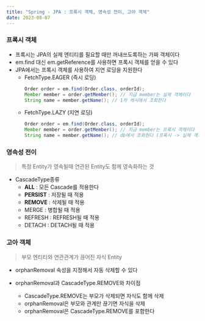 ```yaml
---
title: "Spring - JPA : 프록시 객체, 영속성 전이, 고아 객체"
date: 2023-08-07
---
```


### 프록시 객체

- 프록시는 JPA의 실제 엔티티를 필요할 때만 꺼내쓰도록하는 가짜 객체이다
- em.find 대신 em.getReference를 사용하면 프록시 객체를 얻을 수 있다
- JPA에서는 프록시 객체를 사용하여 지연 로딩을 지원한다
  - FetchType.EAGER (즉시 로딩)
    ```java
    Order order = em.find(Order.class, orderId);
    Member member = order.getMember(); // 지금 member는 실제 객체이다
    String name = member.getName(); // 1차 캐시에서 조회한다
    ```
  - FetchType.LAZY (지연 로딩)
    ```java
    Order order = em.find(Order.class, orderId);
    Member member = order.getMember(); // 지금 member는 프록시 객체이다
    String name = member.getName(); // db에서 조회한다 (프록시 -> 실제 객체)
    ```

### 영속성 전이

> 특정 Entity가 영속될때 연관된 Entity도 함께 영속화하는 것

- CascadeType종류
  - **ALL** : 모든 Cascade를 적용한다
  - **PERSIST** : 저장될 때 적용
  - **REMOVE** : 삭제될 때 적용
  - MERGE : 병합될 때 적용
  - REFRESH : REFRESH될 때 적용
  - DETACH : DETACH될 때 적용

### 고아 객체

> 부모 엔티티와 연관관계가 끊어진 자식 Entity

- orphanRemoval 속성을 지정해서 자동 삭제할 수 있다

- orphanRemoval과 CascadeType.REMOVE와 차이점
  - CascadeType.REMOVE는 부모가 삭제되면 자식도 함께 삭제
  - orphanRemoval은 부모와 관계만 끊기면 자식을 삭제
  - orphanRemoval은 CascadeType.REMOVE를 포함한다

